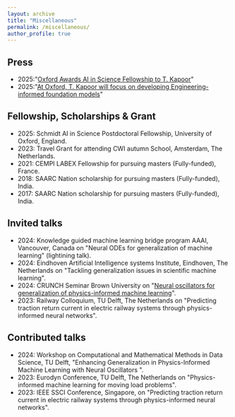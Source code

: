 ```yaml
---
layout: archive
title: "Miscellaneous"
permalink: /miscellaneous/
author_profile: true
---
```

## Press

- 2025:"[Oxford Awards AI in Science Fellowship to T. Kapoor](https://www.ox.ac.uk/news/2025-05-02-oxford-welcomes-new-schmidt-ai-science-fellows)"
- 2025:"[At Oxford, T. Kapoor will focus on developing Engineering-informed foundation models](https://eng.ox.ac.uk/news/five-engineers-join-schmidt-ai-in-science-fellowship-2025-cohort/)"
  
## Fellowship, Scholarships & Grant

- 2025: Schmidt AI in Science Postdoctoral Fellowship, University of Oxford, England.
- 2023: Travel Grant for attending CWI autumn School, Amsterdam, The Netherlands.
- 2021: CEMPI LABEX Fellowship for pursuing masters (Fully-funded), France.
- 2018: SAARC Nation scholarship for pursuing masters (Fully-funded), India.
- 2017: SAARC Nation scholarship for pursuing masters (Fully-funded), India.


## Invited talks
 
 - 2024: Knowledge guided machine learning bridge program AAAI, Vancouver, Canada on "Neural ODEs for generalization of machine learning" (lightining talk).
 - 2024: Eindhoven Artificial Intelligence systems Institute, Eindhoven, The Netherlands on "Tackling generalization issues in scientific machine learning".
 - 2024: CRUNCH Seminar Brown University on "[Neural oscillators for generalization of physics-informed machine learning](https://www.youtube.com/watch?v=zJExHI-MYvE&t=1367s)".
 - 2023: Railway Colloquium, TU Delft, The Netherlands on "Predicting traction return current in electric railway systems through physics-informed neural networks".

## Contributed talks
 - 2024: Workshop on Computational and Mathematical Methods in Data Science, TU Delft, "Enhancing Generalization in Physics-Informed Machine Learning with Neural Oscillators ".
 - 2023: Eurodyn Conference, TU Delft, The Netherlands on "Physics-informed machine learning for moving load problems".
 - 2023: IEEE SSCI Conference, Singapore, on "Predicting traction return current in electric railway systems through physics-informed neural networks".


